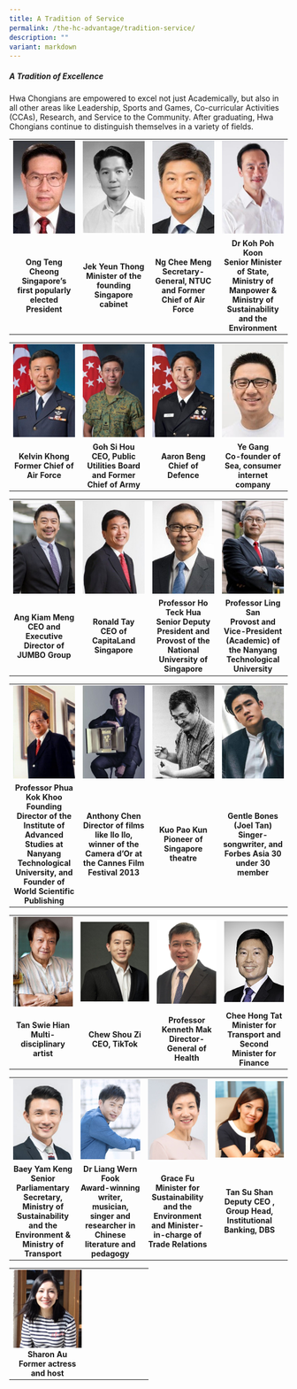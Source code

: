 ```yaml
---
title: A Tradition of Service
permalink: /the-hc-advantage/tradition-service/
description: ""
variant: markdown
---
```

##### A Tradition of Excellence

Hwa Chongians are empowered to excel not just Academically, but also in all other areas like Leadership, Sports and Games, Co-curricular Activities (CCAs), Research, and Service to the Community. After graduating, Hwa Chongians continue to distinguish themselves in a variety of fields.

<table style="table-layout: fixed; width: 100%;">
  <tbody>
    <tr>
      <td style="width: 22%; margin-right: 15px;"><img alt="tradition1" style="width: 100%;" src="/images/tradition1.jpg"></td>
      <td style="width: 22%; margin-right: 15px;"><img alt="tradition2" style="width: 100%;" src="/images/tradition2.jpg"></td>
      <td style="width: 22%; margin-right: 15px;"><img alt="tradition3" style="width: 100%;" src="/images/tradition3.jpg"></td>
      <td style="width: 22%; margin-right: 0;"><img alt="tradition4" style="width: 100%;" src="/images/tradition4.jpg"></td>
    </tr>
    <tr>
      <td align="center"><strong>Ong Teng Cheong<br>
      Singapore’s first popularly elected President</strong></td>
      <td align="center"><strong>Jek Yeun Thong<br>
      Minister of the founding Singapore cabinet</strong></td>
      <td align="center"><strong>Ng Chee Meng<br>
      Secretary-General, NTUC and Former Chief of Air Force</strong></td>
      <td align="center"><strong>Dr Koh Poh Koon<br>
      Senior Minister of State, Ministry of Manpower &amp; Ministry of Sustainability and the Environment</strong></td>
    </tr>
  </tbody>
</table>


<table style="table-layout: fixed; width: 100%;">
  <tbody>
    <tr>
      <td style="width: 22%; margin-right: 15px;">
        <img style="width: 100%;" src="/images/tradition5.jpg">
      </td>
      <td style="width: 22%; margin-right: 15px;">
        <img style="width: 100%;" src="/images/tradition6.jpg">
      </td>
      <td style="width: 22%; margin-right: 15px;">
        <img style="width: 100%;" src="/images/tradition7.jpg">
      </td>
      <td style="width: 22%; margin-right: 0;">
        <img style="width: 100%;" src="/images/tradition8.jpg">
      </td>
    </tr>
    <tr>
      <td align="center"><strong>Kelvin Khong<br>Former Chief of Air Force</strong></td>
      <td align="center"><strong>Goh Si Hou<br>CEO, Public Utilities Board and Former Chief of Army</strong></td>
      <td align="center"><strong>Aaron Beng<br>Chief of Defence</strong></td>
      <td align="center"><strong>Ye Gang<br>Co-founder of Sea, consumer internet company</strong></td>
    </tr>
  </tbody>
</table>


<table style="table-layout: fixed; width: 100%;">
  <tbody>
    <tr>
      <td style="width: 22%; margin-right: 15px;">
        <img style="width: 100%;" src="/images/tradition9.jpg">
      </td>
      <td style="width: 22%; margin-right: 15px;">
        <img style="width: 100%;" src="/images/tradition10.jpg">
      </td>
      <td style="width: 22%; margin-right: 15px;">
        <img style="width: 100%;" src="/images/tradition11.jpg">
      </td>
      <td style="width: 22%; margin-right: 0;">
        <img style="width: 100%;" src="/images/tradition12.jpg">
      </td>
    </tr>
    <tr>
      <td align="center"><strong>Ang Kiam Meng<br>CEO and Executive Director of JUMBO Group</strong></td>
      <td align="center"><strong>Ronald Tay<br>CEO of CapitaLand Singapore</strong></td>
      <td align="center"><strong>Professor Ho Teck Hua<br>Senior Deputy President and Provost of the National University of Singapore</strong></td>
      <td align="center"><strong>Professor Ling San<br>Provost and Vice-President (Academic) of the Nanyang Technological University</strong></td>
    </tr>
  </tbody>
</table>


<table style="table-layout: fixed; width: 100%;">
  <tbody>
    <tr>
      <td style="width: 22%; margin-right: 15px;">
        <img style="width: 100%;" src="/images/tradition13.jpg">
      </td>
      <td style="width: 22%; margin-right: 15px;">
        <img style="width: 100%;" src="/images/tradition14.jpg">
      </td>
      <td style="width: 22%; margin-right: 15px;">
        <img style="width: 100%;" src="/images/tradition15.jpg">
      </td>
      <td style="width: 22%; margin-right: 0;">
        <img style="width: 100%;" src="/images/tradition18.jpg">
      </td>
    </tr>
    <tr>
      <td align="center"><strong>Professor Phua Kok Khoo<br>Founding Director of the Institute of Advanced Studies at Nanyang Technological University, and Founder of World Scientific Publishing</strong></td>
      <td align="center"><strong>Anthony Chen<br>Director of films like Ilo Ilo, winner of the Camera d’Or at the Cannes Film Festival 2013</strong></td>
      <td align="center"><strong>Kuo Pao Kun<br>Pioneer of Singapore theatre</strong></td>
      <td align="center"><strong>Gentle Bones (Joel Tan)<br>Singer-songwriter, and Forbes Asia 30 under 30 member</strong></td>
    </tr>
  </tbody>
</table>

<table style="table-layout: fixed; width: 100%;">
  <tbody>
    <tr>
      <td style="width: 22%; margin-right: 15px;">
        <img style="width: 100%;" src="/images/tradition17.jpg">
      </td>
      <td style="width: 25%; margin-right: 15px;">
        <img style="width: 100%;" src="/images/About%20Us/Alumni/Chew_Shou_Zi.png">
      </td>
      <td style="width: 22%; margin-right: 15px;">
        <img style="width: 100%;" src="/images/About%20Us/Alumni/Kenneth_Mak.png">
      </td>
      <td style="width: 22%; margin-right: 0;">
        <img style="width: 100%;" src="/images/About%20Us/Alumni/Chee_Hong_Tat.jpg">
      </td>
    </tr>
    <tr>
      <td align="center"><strong>Tan Swie Hian<br>Multi-disciplinary artist</strong></td>
      <td align="center"><strong>Chew Shou Zi<br>CEO, TikTok</strong></td>
      <td align="center"><strong>Professor Kenneth Mak<br>Director-General of Health</strong></td>
      <td align="center"><strong>Chee Hong Tat<br>Minister for Transport and Second Minister for Finance</strong></td>
    </tr>
  </tbody>
</table>

<table style="table-layout: fixed; width: 100%;">
  <tbody>
    <tr>
      <td style="width: 22%; margin-right: 15px;">
        <img style="width: 100%;" src="/images/About%20Us/Alumni/baey_yam_keng.jpg">
      </td>
      <td style="width: 22%; margin-right: 15px;">
        <img style="width: 100%;" src="/images/About%20Us/Alumni/Liang_Wern_Fook.jpg">
      </td>
      <td style="width: 22%; margin-right: 15px;">
        <img style="width: 100%;" src="/images/About%20Us/Alumni/Grace_Fu.jpg">
      </td>
      <td style="width: 25%; margin-right: 0;">
        <img style="width: 100%;" src="/images/About%20Us/Alumni/Tan_Su_Shan.png">
      </td>
    </tr>
    <tr>
      <td align="center"><strong>Baey Yam Keng<br>Senior Parliamentary Secretary, Ministry of Sustainability and the Environment &amp; Ministry of Transport</strong></td>
      <td align="center"><strong>Dr Liang Wern Fook<br>Award-winning writer, musician, singer and researcher in Chinese literature and pedagogy</strong></td>
      <td align="center"><strong>Grace Fu<br>Minister for Sustainability and the Environment and Minister-in-charge of Trade Relations</strong></td>
      <td align="center"><strong>Tan Su Shan<br>Deputy CEO , Group Head, Institutional Banking, DBS</strong></td>
    </tr>
  </tbody>
</table>


<table style="table-layout: fixed; width: 50%;">
  <tbody>
    <tr>
      <td style="width: 40%; margin-left: 15px; text-align: center;">
        <img style="width: 100%;" src="/images/About%20Us/Alumni/Sharon_Au.png">
        <br>
        <strong>Sharon Au<br>Former actress and host</strong>
      </td>
      <td style="width: 33%; margin-left: 15px; text-align: center;">
        
       
        
      
  </td></tr></tbody>
</table>